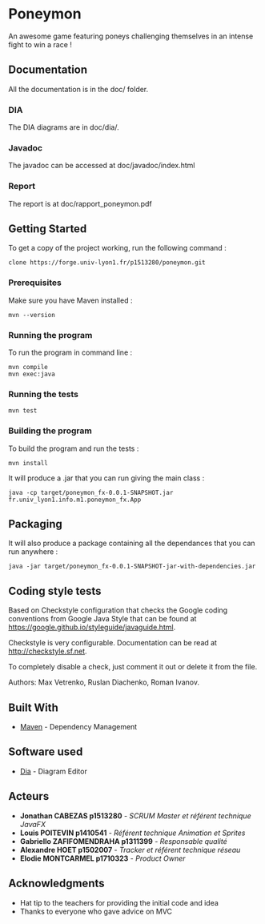# Poneymon

An awesome game featuring poneys challenging themselves in an intense fight to win a race !


## Documentation

All the documentation is in the doc/ folder.

### DIA

The DIA diagrams are in doc/dia/.

### Javadoc

The javadoc can be accessed at doc/javadoc/index.html

### Report

The report is at doc/rapport_poneymon.pdf


## Getting Started

To get a copy of the project working, run the following command :

```
clone https://forge.univ-lyon1.fr/p1513280/poneymon.git
```

### Prerequisites

Make sure you have Maven installed :

```
mvn --version
```

### Running the program

To run the program in command line :

```
mvn compile
mvn exec:java
```

### Running the tests

```
mvn test
```

### Building the program

To build the program and run the tests :

```
mvn install
```

It will produce a .jar that you can run giving the main class :

```
java -cp target/poneymon_fx-0.0.1-SNAPSHOT.jar fr.univ_lyon1.info.m1.poneymon_fx.App
```


## Packaging

It will also produce a package containing all the dependances that you can run anywhere :

```
java -jar target/poneymon_fx-0.0.1-SNAPSHOT-jar-with-dependencies.jar
```

## Coding style tests

Based on
Checkstyle configuration that checks the Google coding conventions from Google Java Style
that can be found at https://google.github.io/styleguide/javaguide.html.
 
Checkstyle is very configurable. Documentation can be read at
http://checkstyle.sf.net.

To completely disable a check, just comment it out or delete it from the file.

Authors: Max Vetrenko, Ruslan Diachenko, Roman Ivanov.



## Built With

* [Maven](https://maven.apache.org/) - Dependency Management


## Software used

* [Dia](http://dia-installer.de/index.html.fr) - Diagram Editor


## Acteurs

* **Jonathan CABEZAS p1513280** - *SCRUM Master et référent technique JavaFX*
* **Louis POITEVIN p1410541** - *Référent technique Animation et Sprites*
* **Gabriello ZAFIFOMENDRAHA p1311399** - *Responsable qualité*
* **Alexandre HOET p1502007** - *Tracker et référent technique réseau*
* **Elodie MONTCARMEL p1710323** - *Product Owner*


## Acknowledgments

* Hat tip to the teachers for providing the initial code and idea
* Thanks to everyone who gave advice on MVC

